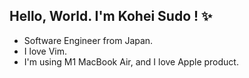 ## Hello, World. I'm Kohei Sudo ! :sparkles:
* Software Engineer from Japan.
* I love Vim.
* I'm using M1 MacBook Air, and I love Apple product.
